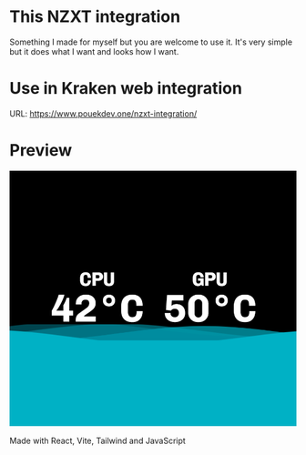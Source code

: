 # This NZXT integration
Something I made for myself but you are welcome to use it.
It's very simple but it does what I want and looks how I want.

# Use in Kraken web integration
URL: https://www.pouekdev.one/nzxt-integration/

# Preview
![Preview](Screenshot_1.png)

Made with React, Vite, Tailwind and JavaScript